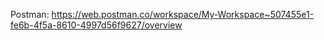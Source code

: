 Postman: https://web.postman.co/workspace/My-Workspace~507455e1-fe6b-4f5a-8610-4997d56f9627/overview